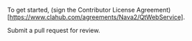 To get started, (sign the Contributor License Agreement)[https://www.clahub.com/agreements/Nava2/QtWebService].

Submit a pull request for review.
